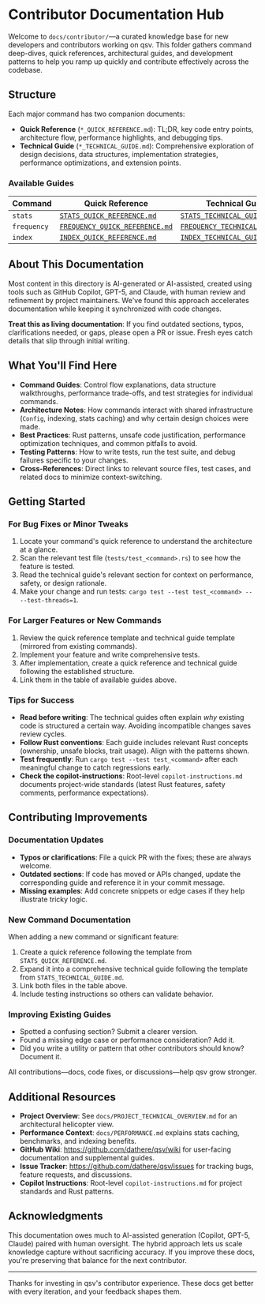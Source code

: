 # Contributor Documentation Hub

Welcome to `docs/contributor/`—a curated knowledge base for new developers and contributors working on qsv. This folder gathers command deep-dives, quick references, architectural guides, and development patterns to help you ramp up quickly and contribute effectively across the codebase.

## Structure

Each major command has two companion documents:
- **Quick Reference** (`*_QUICK_REFERENCE.md`): TL;DR, key code entry points, architecture flow, performance highlights, and debugging tips.
- **Technical Guide** (`*_TECHNICAL_GUIDE.md`): Comprehensive exploration of design decisions, data structures, implementation strategies, performance optimizations, and extension points.

### Available Guides

| Command | Quick Reference | Technical Guide |
|---------|-----------------|-----------------|
| `stats` | [`STATS_QUICK_REFERENCE.md`](./STATS_QUICK_REFERENCE.md) | [`STATS_TECHNICAL_GUIDE.md`](./STATS_TECHNICAL_GUIDE.md) |
| `frequency` | [`FREQUENCY_QUICK_REFERENCE.md`](./FREQUENCY_QUICK_REFERENCE.md) | [`FREQUENCY_TECHNICAL_GUIDE.md`](./FREQUENCY_TECHNICAL_GUIDE.md) |
| `index` | [`INDEX_QUICK_REFERENCE.md`](./INDEX_QUICK_REFERENCE.md) | [`INDEX_TECHNICAL_GUIDE.md`](./INDEX_TECHNICAL_GUIDE.md) |

## About This Documentation

Most content in this directory is AI-generated or AI-assisted, created using tools such as GitHub Copilot, GPT-5, and Claude, with human review and refinement by project maintainers. We've found this approach accelerates documentation while keeping it synchronized with code changes. 

**Treat this as living documentation**: If you find outdated sections, typos, clarifications needed, or gaps, please open a PR or issue. Fresh eyes catch details that slip through initial writing.

## What You'll Find Here

- **Command Guides**: Control flow explanations, data structure walkthroughs, performance trade-offs, and test strategies for individual commands.
- **Architecture Notes**: How commands interact with shared infrastructure (`Config`, indexing, stats caching) and why certain design choices were made.
- **Best Practices**: Rust patterns, unsafe code justification, performance optimization techniques, and common pitfalls to avoid.
- **Testing Patterns**: How to write tests, run the test suite, and debug failures specific to your changes.
- **Cross-References**: Direct links to relevant source files, test cases, and related docs to minimize context-switching.

## Getting Started

### For Bug Fixes or Minor Tweaks
1. Locate your command's quick reference to understand the architecture at a glance.
2. Scan the relevant test file (`tests/test_<command>.rs`) to see how the feature is tested.
3. Read the technical guide's relevant section for context on performance, safety, or design rationale.
4. Make your change and run tests: `cargo test --test test_<command> -- --test-threads=1`.

### For Larger Features or New Commands
1. Review the quick reference template and technical guide template (mirrored from existing commands).
2. Implement your feature and write comprehensive tests.
3. After implementation, create a quick reference and technical guide following the established structure.
4. Link them in the table of available guides above.

### Tips for Success
- **Read before writing**: The technical guides often explain *why* existing code is structured a certain way. Avoiding incompatible changes saves review cycles.
- **Follow Rust conventions**: Each guide includes relevant Rust concepts (ownership, unsafe blocks, trait usage). Align with the patterns shown.
- **Test frequently**: Run `cargo test --test test_<command>` after each meaningful change to catch regressions early.
- **Check the copilot-instructions**: Root-level `copilot-instructions.md` documents project-wide standards (latest Rust features, safety comments, performance expectations).

## Contributing Improvements

### Documentation Updates
- **Typos or clarifications**: File a quick PR with the fixes; these are always welcome.
- **Outdated sections**: If code has moved or APIs changed, update the corresponding guide and reference it in your commit message.
- **Missing examples**: Add concrete snippets or edge cases if they help illustrate tricky logic.

### New Command Documentation
When adding a new command or significant feature:
1. Create a quick reference following the template from `STATS_QUICK_REFERENCE.md`.
2. Expand it into a comprehensive technical guide following the template from `STATS_TECHNICAL_GUIDE.md`.
3. Link both files in the table above.
4. Include testing instructions so others can validate behavior.

### Improving Existing Guides
- Spotted a confusing section? Submit a clearer version.
- Found a missing edge case or performance consideration? Add it.
- Did you write a utility or pattern that other contributors should know? Document it.

All contributions—docs, code fixes, or discussions—help qsv grow stronger.

## Additional Resources

- **Project Overview**: See `docs/PROJECT_TECHNICAL_OVERVIEW.md` for an architectural helicopter view.
- **Performance Context**: `docs/PERFORMANCE.md` explains stats caching, benchmarks, and indexing benefits.
- **GitHub Wiki**: https://github.com/dathere/qsv/wiki for user-facing documentation and supplemental guides.
- **Issue Tracker**: https://github.com/dathere/qsv/issues for tracking bugs, feature requests, and discussions.
- **Copilot Instructions**: Root-level `copilot-instructions.md` for project standards and Rust patterns.

## Acknowledgments

This documentation owes much to AI-assisted generation (Copilot, GPT-5, Claude) paired with human oversight. The hybrid approach lets us scale knowledge capture without sacrificing accuracy. If you improve these docs, you're preserving that balance for the next contributor.

---

Thanks for investing in qsv's contributor experience. These docs get better with every iteration, and your feedback shapes them.
